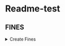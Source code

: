 # Readme-test

## FINES
<details>
    <summary> Create Fines </summary>
<!-- empty line -->
    - Collapsible content (Markdown-stylable)
</details>

